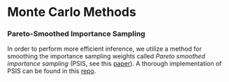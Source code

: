 # Monte Carlo Methods 

### Pareto-Smoothed Importance Sampling
In order to perform more efficient inference, we utilize a method for smoothing the importance sampling weights called
_Pareto smoothed importance sampling_ (PSIS, see this [paper](https://arxiv.org/abs/1507.02646)). A thorough 
implementation of PSIS can be found in this [repo](https://github.com/avehtari/PSIS).